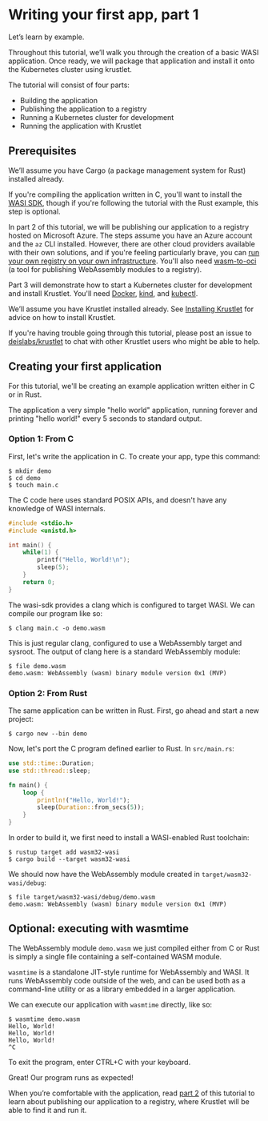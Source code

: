 # Writing your first app, part 1

Let’s learn by example.

Throughout this tutorial, we’ll walk you through the creation of a basic WASI application. Once ready, we will package
that application and install it onto the Kubernetes cluster using krustlet.

The tutorial will consist of four parts:

- Building the application
- Publishing the application to a registry
- Running a Kubernetes cluster for development
- Running the application with Krustlet

## Prerequisites

We’ll assume you have Cargo (a package management system for Rust) installed already.

If you're compiling the application written in C, you'll want to install the
[WASI SDK](https://github.com/WebAssembly/wasi-sdk), though if you're following the tutorial with the Rust example, this
step is optional.

In part 2 of this tutorial, we will be publishing our application to a registry hosted on Microsoft Azure. The steps
assume you have an Azure account and the `az` CLI installed. However, there are other cloud providers available with
their own solutions, and if you're feeling particularly brave, you can
[run your own registry on your own infrastructure](https://github.com/docker/distribution). You'll also need
[wasm-to-oci](https://github.com/engineerd/wasm-to-oci) (a tool for publishing WebAssembly modules to a registry).

Part 3 will demonstrate how to start a Kubernetes cluster for development and install Krustlet. You'll need
[Docker](https://docs.docker.com/install/), [kind](https://github.com/kubernetes-sigs/kind#installation-and-usage), and
[kubectl](https://kubernetes.io/docs/tasks/tools/install-kubectl/).

We’ll assume you have Krustlet installed already. See [Installing Krustlet](../install.md) for advice on how to install
Krustlet.

If you're having trouble going through this tutorial, please post an issue to
[deislabs/krustlet](https://github.com/deislabs/krustlet) to chat with other Krustlet users who might be able to help.

## Creating your first application

For this tutorial, we'll be creating an example application written either in C or in Rust.

The application a very simple "hello world" application, running forever and printing "hello world!" every 5 seconds
to standard output.

### Option 1: From C

First, let's write the application in C. To create your app, type this command:

```console
$ mkdir demo
$ cd demo
$ touch main.c
```

The C code here uses standard POSIX APIs, and doesn't have any knowledge of WASI internals.

```c
#include <stdio.h>
#include <unistd.h>

int main() {
    while(1) {
        printf("Hello, World!\n");
        sleep(5);
    }
    return 0;
}
```

The wasi-sdk provides a clang which is configured to target WASI. We can compile our program like so:

```console
$ clang main.c -o demo.wasm
```

This is just regular clang, configured to use a WebAssembly target and sysroot. The output of clang here is a standard
WebAssembly module:

```console
$ file demo.wasm
demo.wasm: WebAssembly (wasm) binary module version 0x1 (MVP)
```

### Option 2: From Rust

The same application can be written in Rust. First, go ahead and start a new project:

```console
$ cargo new --bin demo
```

Now, let's port the C program defined earlier to Rust. In `src/main.rs`:

```rust
use std::time::Duration;
use std::thread::sleep;

fn main() {
    loop {
        println!("Hello, World!");
        sleep(Duration::from_secs(5));
    }
}
```

In order to build it, we first need to install a WASI-enabled Rust toolchain:

```console
$ rustup target add wasm32-wasi
$ cargo build --target wasm32-wasi
```

We should now have the WebAssembly module created in `target/wasm32-wasi/debug`:

```console
$ file target/wasm32-wasi/debug/demo.wasm
demo.wasm: WebAssembly (wasm) binary module version 0x1 (MVP)
```

## Optional: executing with wasmtime

The WebAssembly module `demo.wasm` we just compiled either from C or Rust is simply a single file containing a
self-contained WASM module.

`wasmtime` is a standalone JIT-style runtime for WebAssembly and WASI. It runs WebAssembly code outside of the web, and
can be used both as a command-line utility or as a library embedded in a larger application.

We can execute our application with `wasmtime` directly, like so:

```console
$ wasmtime demo.wasm
Hello, World!
Hello, World!
Hello, World!
^C
```

To exit the program, enter CTRL+C with your keyboard.

Great! Our program runs as expected!

When you’re comfortable with the application, read [part 2](tutorial02.md) of this tutorial to learn about publishing
our application to a registry, where Krustlet will be able to find it and run it.

